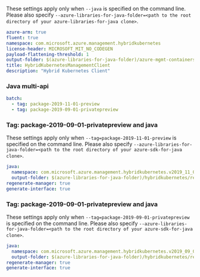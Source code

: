 
These settings apply only when `--java` is specified on the command line.
Please also specify `--azure-libraries-for-java-folder=<path to the root directory of your azure-libraries-for-java clone>`.

``` yaml $(java)
azure-arm: true
fluent: true
namespace: com.microsoft.azure.management.hybridkubernetes
license-header: MICROSOFT_MIT_NO_CODEGEN
payload-flattening-threshold: 1
output-folder: $(azure-libraries-for-java-folder)/azure-mgmt-containerservice
title: HybridKubernetesManagementClient
description: "Hybrid Kubernetes Client"
```

### Java multi-api

``` yaml $(java) && $(multiapi)
batch:
  - tag: package-2019-11-01-preview
  - tag: package-2019-09-01-privatepreview
```

### Tag: package-2019-09-01-privatepreview and java

These settings apply only when `--tag=package-2019-11-01-preview` is specified on the command line.
Please also specify `--azure-libraries-for-java-folder=<path to the root directory of your azure-sdk-for-java clone>`.

``` yaml $(tag) == 'package-2019-11-01-preview' && $(java) && $(multiapi)
java:
  namespace: com.microsoft.azure.management.hybridkubernetes.v2019_11_01_preview
  output-folder: $(azure-libraries-for-java-folder)/hybridkubernetes/resource-manager/v2019_11_01_preview
regenerate-manager: true
generate-interface: true
```

### Tag: package-2019-09-01-privatepreview and java

These settings apply only when `--tag=package-2019-09-01-privatepreview` is specified on the command line.
Please also specify `--azure-libraries-for-java-folder=<path to the root directory of your azure-sdk-for-java clone>`.

``` yaml $(tag) == 'package-2019-09-01-privatepreview' && $(java) && $(multiapi)
java:
  namespace: com.microsoft.azure.management.hybridkubernetes.v2019_09_01_privatepreview
  output-folder: $(azure-libraries-for-java-folder)/hybridkubernetes/resource-manager/v2019_09_01_privatepreview
regenerate-manager: true
generate-interface: true
```